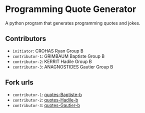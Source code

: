 # Programming Quote Generator

A python program that generates programming quotes and jokes.

## Contributors
- `initiator`: CROHAS Ryan Group B
- `contributor-1`: GRIMBAUM Baptiste Group B
- `contributor-2`: KERRIT Hadile Group B 
- `contributor-3`: ANAGNOSTIDES Gautier Group B 

## Fork urls
- `contributor-1`: [quotes-Baptiste-b](https://github.com/BaptisteGrimbaum/quotes-Baptiste-B.git)
- `contributor-2`: [quotes-Hadile-b](https://github.com/HadileK/quotes-Hadile-B.git)
- `contributor-3`: [quotes-Gautier-b](https://github.com/x9lux/quotes-Gautier-B.git)
